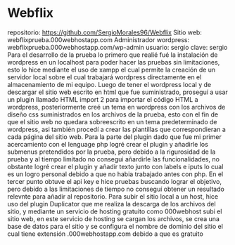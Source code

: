 #  Webflix
repositorio: https://github.com/SergioMorales96/Webflix
Sitio web: webflixprueba.000webhostapp.com
Administrador wordpress: webflixprueba.000webhostapp.com/wp-admin
                          usuario: sergio
                          clave: sergio
Para el desarrollo de la prueba lo primero que realié fué la instalación de wordpress en un localhost para poder hacer las pruebas sin limitaciones, esto lo hice mediante el uso de xampp el cual permite la creación de un servidor local sobre el cual trabajará wordpress directamente en el almacenamiento de mi equipo.
Luego de tener el wordpress local y de descargar el sitio web escrito en html que fue suministrado, proseguí a usar un plugin llamado HTML import 2 para importar el código HTML a wordpress, posteriormente creé un tema en wordpress con los archivos de diseño css suministrados en los archivos de la prueba, esto con el fin de que el sitio web no quedara sobreescrito en un tema predeterminado de wordpress, asi también procedí a crear las plantillas que correspondieran a cada página del sitio web.
Para la parte del plugin dado que fue mi primer acercamiento con el lenguage php logré crear el plugin y añadirle los submenus pretendidos por la prueba, pero debido a la rigurosidad de la prueba y al tiempo limitado no consegui añardirle las funcionalidades, no obstante logré crear el plugin y añadir texto junto con labels e iputs lo cual es un logro personal debido a que no habia trabajado antes con php.
En el tercer punto obtuve el api key e hice pruebas buscando lograr el objetivo, pero debido a las limitaciones de tiempo no conseguí obtener un resultado relevnte para añadir al repositorio.
Para subir el sitio local a un host, hice uso del plugin Duplicator que me realiza la descarga de los archivos del sitio, y mediante un servicio de hosting gratuito como 000webhost subi el sitio web, en este servicio de hosting se cargan los archivos, se crea una base de datos para el sitio y se configura el nombre de dominio del sitio el cual tiene extensión .000webhostapp.com debido a que es gratuito
